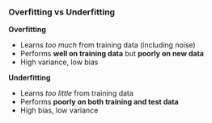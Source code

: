 ### Overfitting vs Underfitting

**Overfitting**
- Learns *too much* from training data (including noise)  
- Performs **well on training data** but **poorly on new data**  
- High variance, low bias  

**Underfitting**
- Learns *too little* from training data  
- Performs **poorly on both training and test data**  
- High bias, low variance  
